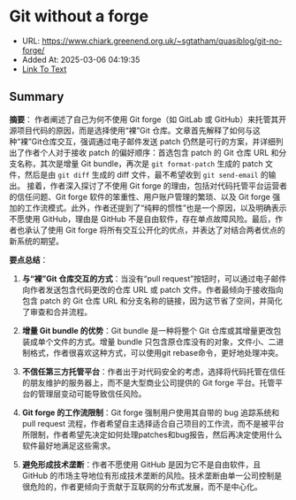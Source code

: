 # Git without a forge
- URL: https://www.chiark.greenend.org.uk/~sgtatham/quasiblog/git-no-forge/
- Added At: 2025-03-06 04:19:35
- [Link To Text](2025-03-06-git-without-a-forge_raw.md)

## Summary
**摘要**：
作者阐述了自己为何不使用 Git forge（如 GitLab 或 GitHub）来托管其开源项目代码的原因，而是选择使用“裸”Git 仓库。文章首先解释了如何与这种“裸”Git仓库交互，强调通过电子邮件发送 patch 仍然是可行的方案，并详细列出了作者个人对于接收 patch 的偏好顺序：首选包含 patch 的 Git 仓库 URL 和分支名称，其次是增量 Git bundle，再次是 `git format-patch` 生成的 patch 文件，然后是由 `git diff` 生成的 diff 文件，最不希望收到 `git send-email` 的输出。 接着，作者深入探讨了不使用 Git forge 的理由，包括对代码托管平台运营者的信任问题、Git forge 软件的笨重性、用户账户管理的繁琐、以及 Git forge 强加的工作流模式。此外，作者还提到了“纯粹的惯性”也是一个原因，以及明确表示不愿使用 GitHub，理由是 GitHub 不是自由软件，存在单点故障风险。最后，作者也承认了使用 Git forge 将所有交互公开化的优点，并表达了对结合两者优点的新系统的期望。

**要点总结**：

1.  **与“裸”Git 仓库交互的方式**：当没有“pull request”按钮时，可以通过电子邮件向作者发送包含代码更改的仓库 URL 或 patch 文件。作者最倾向于接收指向包含 patch 的 Git 仓库 URL 和分支名称的链接，因为这节省了空间，并简化了审查和合并流程。

2.  **增量 Git bundle 的优势**：Git bundle 是一种将整个 Git 仓库或其增量更改包装成单个文件的方式。增量 bundle 只包含原仓库没有的对象，文件小、二进制格式，作者很喜欢这种方式，可以使用git rebase命令，更好地处理冲突。

3.  **不信任第三方托管平台**：作者出于对代码安全的考虑，选择将代码托管在信任的朋友维护的服务器上，而不是大型商业公司提供的 Git forge 平台。托管平台的管理层变动可能导致信任风险。

4.  **Git forge 的工作流限制**：Git forge 强制用户使用其自带的 bug 追踪系统和 pull request 流程，作者希望自主选择适合自己项目的工作流，而不是被平台所限制，作者希望先决定如何处理patches和bug报告，然后再决定使用什么软件最好地满足这些需求。

5.  **避免形成技术垄断**：作者不愿使用 GitHub 是因为它不是自由软件，且 GitHub 的市场主导地位有形成技术垄断的风险。技术垄断由单一公司控制是很危险的，作者更倾向于贡献于互联网的分布式发展，而不是中心化。

